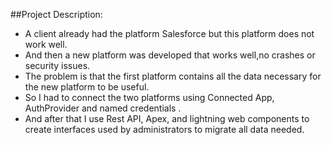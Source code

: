##Project Description:

- A client already had the platform Salesforce but this platform does not work well.
- And then a new platform was developed that works well,no crashes or security issues.
- The problem is that the first platform contains all the data necessary for the new platform to be useful.
- So  I had to connect the two platforms using Connected App, AuthProvider and named credentials .
- And after that I use Rest API, Apex, and lightning web components to create interfaces used by administrators to migrate all data needed.
